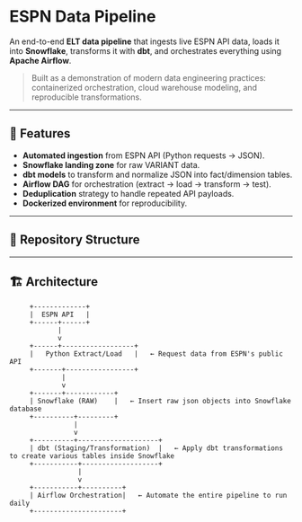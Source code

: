 # ESPN Data Pipeline

An end-to-end **ELT data pipeline** that ingests live ESPN API data, loads it into **Snowflake**, transforms it with **dbt**, and orchestrates everything using **Apache Airflow**.

> Built as a demonstration of modern data engineering practices: containerized orchestration, cloud warehouse modeling, and reproducible transformations.

---

## 🚀 Features
- **Automated ingestion** from ESPN API (Python requests → JSON).
- **Snowflake landing zone** for raw VARIANT data.
- **dbt models** to transform and normalize JSON into fact/dimension tables.
- **Airflow DAG** for orchestration (extract → load → transform → test).
- **Deduplication** strategy to handle repeated API payloads.
- **Dockerized environment** for reproducibility.

---

## 📂 Repository Structure


---

## 🏗 Architecture

         +-------------+
         |  ESPN API   | 
         +------+------+ 
                |
                v
         +------+------------------+
         |   Python Extract/Load   |   ← Request data from ESPN's public API
         +-------+-----------------+
                 |
                 v
         +-------+------------+
         | Snowflake (RAW)    |   ← Insert raw json objects into Snowflake database
         +----------+---------+
                    |
                    v
         +----------+--------------------+
         | dbt (Staging/Transformation)  |   ← Apply dbt transformations to create various tables inside Snowflake
         +-----------+-------------------+
                     |
                     v
         +-----------+----------+
         | Airflow Orchestration|   ← Automate the entire pipeline to run daily
         +----------------------+
